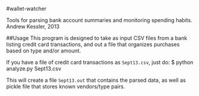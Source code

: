 #wallet-watcher

Tools for parsing bank account summaries and monitoring spending habits. 
Andrew Kessler, 2013


##Usage
This program is designed to take as input CSV files from a bank listing credit card transactions,
and out a file that organizes purchases based on type and/or amount.

If you have a file of credit card transactions as `Sept13.csv`, just do:
    $ python analyze.py Sept13.csv

This will create a file `Sept13.out` that contains the parsed data, as well as pickle file
that stores known vendors/type pairs. 

